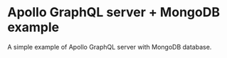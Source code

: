 # Apollo GraphQL server + MongoDB example

A simple example of Apollo GraphQL server with MongoDB database.
